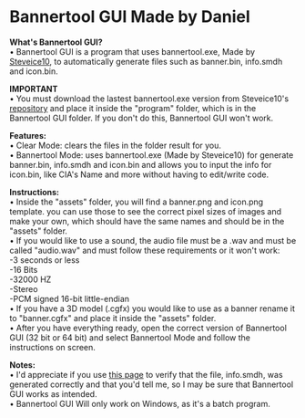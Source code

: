 <h1>Bannertool GUI Made by Daniel</h1>

<b>What's Bannertool GUI?</b>
<br>• Bannertool GUI is a program that uses bannertool.exe, Made by [Steveice10](https://github.com/Steveice10), to automatically generate files such as banner.bin, info.smdh and icon.bin.

<b>IMPORTANT</b>
<br>• You must download the lastest bannertool.exe version from Steveice10's [repository](https://github.com/Steveice10/bannertool/releases) and place it inside the "program" folder, which is in the Bannertool GUI folder. If you don't do this, Bannertool GUI won't work.

<b>Features:</b>
<br>• Clear Mode: clears the files in the folder result for you. 
<br>• Bannertool Mode: uses bannertool.exe (Made by Steveice10) for generate banner.bin, info.smdh and icon.bin and allows you to input the info for icon.bin, like CIA's Name and more without having to edit/write code.

<b>Instructions:</b>
<br>• Inside the "assets" folder, you will find a banner.png and icon.png template. you can use those to see the correct pixel sizes of images and make your own, which should have the same names and should be in the "assets" folder. 
<br>• If you would like to use a sound, the audio file must be a .wav and must be called "audio.wav" and must follow these requirements or it won't work: 
<br> -3 seconds or less 
<br> -16 Bits 
<br> -32000 HZ 
<br> -Stereo 
<br> -PCM signed 16-bit little-endian 
<br>• If you have a 3D model (.cgfx) you would like to use as a banner rename it to "banner.cgfx" and place it inside the "assets" folder. 
<br>• After you have everything ready, open the correct version of Bannertool GUI (32 bit or 64 bit) and select Bannertool Mode and follow the instructions on screen.

<b>Notes: </b>
<br>• I'd appreciate if you use [this page](http://usuaris.tinet.cat/mark/smdh_creator/) to verify that the file, info.smdh, was generated correctly and that you'd tell me, so I may be sure that Bannertool GUI works as intended. 
<br>• Bannertool GUI Will only work on Windows, as it's a batch program. 
